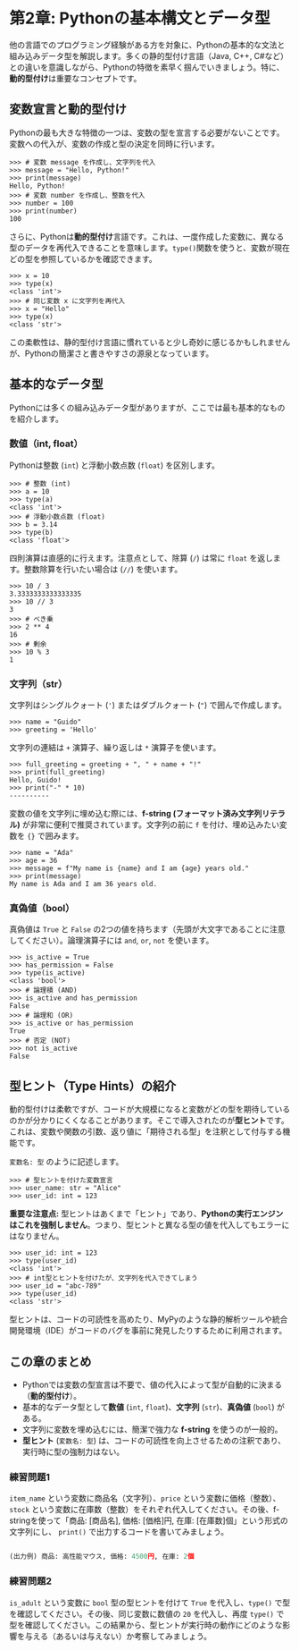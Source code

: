 # 第2章: Pythonの基本構文とデータ型

他の言語でのプログラミング経験がある方を対象に、Pythonの基本的な文法と組み込みデータ型を解説します。多くの静的型付け言語（Java, C++, C\#など）との違いを意識しながら、Pythonの特徴を素早く掴んでいきましょう。特に、**動的型付け**は重要なコンセプトです。

## 変数宣言と動的型付け

Pythonの最も大きな特徴の一つは、変数の型を宣言する必要がないことです。変数への代入が、変数の作成と型の決定を同時に行います。

```python-repl
>>> # 変数 message を作成し、文字列を代入
>>> message = "Hello, Python!"
>>> print(message)
Hello, Python!
>>> # 変数 number を作成し、整数を代入
>>> number = 100
>>> print(number)
100
```

さらに、Pythonは**動的型付け**言語です。これは、一度作成した変数に、異なる型のデータを再代入できることを意味します。`type()`関数を使うと、変数が現在どの型を参照しているかを確認できます。

```python-repl
>>> x = 10
>>> type(x)
<class 'int'>
>>> # 同じ変数 x に文字列を再代入
>>> x = "Hello"
>>> type(x)
<class 'str'>
```

この柔軟性は、静的型付け言語に慣れていると少し奇妙に感じるかもしれませんが、Pythonの簡潔さと書きやすさの源泉となっています。

## 基本的なデータ型

Pythonには多くの組み込みデータ型がありますが、ここでは最も基本的なものを紹介します。

### 数値（int, float）

Pythonは整数 (`int`) と浮動小数点数 (`float`) を区別します。

```python-repl
>>> # 整数 (int)
>>> a = 10
>>> type(a)
<class 'int'>
>>> # 浮動小数点数 (float)
>>> b = 3.14
>>> type(b)
<class 'float'>
```

四則演算は直感的に行えます。注意点として、除算 (`/`) は常に `float` を返します。整数除算を行いたい場合は (`//`) を使います。

```python-repl
>>> 10 / 3
3.3333333333333335
>>> 10 // 3
3
>>> # べき乗
>>> 2 ** 4
16
>>> # 剰余
>>> 10 % 3
1
```

### 文字列（str）

文字列はシングルクォート (`'`) またはダブルクォート (`"`) で囲んで作成します。

```python-repl
>>> name = "Guido"
>>> greeting = 'Hello'
```

文字列の連結は `+` 演算子、繰り返しは `*` 演算子を使います。

```python-repl
>>> full_greeting = greeting + ", " + name + "!"
>>> print(full_greeting)
Hello, Guido!
>>> print("-" * 10)
----------
```

変数の値を文字列に埋め込む際には、**f-string (フォーマット済み文字列リテラル)** が非常に便利で推奨されています。文字列の前に `f` を付け、埋め込みたい変数を `{}` で囲みます。

```python-repl
>>> name = "Ada"
>>> age = 36
>>> message = f"My name is {name} and I am {age} years old."
>>> print(message)
My name is Ada and I am 36 years old.
```

### 真偽値（bool）

真偽値は `True` と `False` の2つの値を持ちます（先頭が大文字であることに注意してください）。論理演算子には `and`, `or`, `not` を使います。

```python-repl
>>> is_active = True
>>> has_permission = False
>>> type(is_active)
<class 'bool'>
>>> # 論理積 (AND)
>>> is_active and has_permission
False
>>> # 論理和 (OR)
>>> is_active or has_permission
True
>>> # 否定 (NOT)
>>> not is_active
False
```

## 型ヒント（Type Hints）の紹介

動的型付けは柔軟ですが、コードが大規模になると変数がどの型を期待しているのかが分かりにくくなることがあります。そこで導入されたのが**型ヒント**です。これは、変数や関数の引数、返り値に「期待される型」を注釈として付与する機能です。

`変数名: 型` のように記述します。

```python-repl
>>> # 型ヒントを付けた変数宣言
>>> user_name: str = "Alice"
>>> user_id: int = 123
```

**重要な注意点:** 型ヒントはあくまで「ヒント」であり、**Pythonの実行エンジンはこれを強制しません**。つまり、型ヒントと異なる型の値を代入してもエラーにはなりません。

```python-repl
>>> user_id: int = 123
>>> type(user_id)
<class 'int'>
>>> # int型とヒントを付けたが、文字列を代入できてしまう
>>> user_id = "abc-789"
>>> type(user_id)
<class 'str'>
```

型ヒントは、コードの可読性を高めたり、MyPyのような静的解析ツールや統合開発環境（IDE）がコードのバグを事前に発見したりするために利用されます。

## この章のまとめ

  * Pythonでは変数の型宣言は不要で、値の代入によって型が自動的に決まる（**動的型付け**）。
  * 基本的なデータ型として**数値** (`int`, `float`)、**文字列** (`str`)、**真偽値** (`bool`) がある。
  * 文字列に変数を埋め込むには、簡潔で強力な **f-string** を使うのが一般的。
  * **型ヒント** (`変数名: 型`) は、コードの可読性を向上させるための注釈であり、実行時に型の強制力はない。

### 練習問題1

`item_name` という変数に商品名（文字列）、`price` という変数に価格（整数）、`stock` という変数に在庫数（整数）をそれぞれ代入してください。その後、f-stringを使って「商品: [商品名], 価格: [価格]円, 在庫: [在庫数]個」という形式の文字列にし、 `print()` で出力するコードを書いてみましょう。

```python:practice2-1.py
```

```python-exec:practice2-1.py
(出力例) 商品: 高性能マウス, 価格: 4500円, 在庫: 2個
```

### 練習問題2

`is_adult` という変数に `bool` 型の型ヒントを付けて `True` を代入し、`type()` で型を確認してください。その後、同じ変数に数値の `20` を代入し、再度 `type()` で型を確認してください。この結果から、型ヒントが実行時の動作にどのような影響を与える（あるいは与えない）か考察してみましょう。

```python:practice2-2.py
```

```python-exec:practice2-2.py
```
